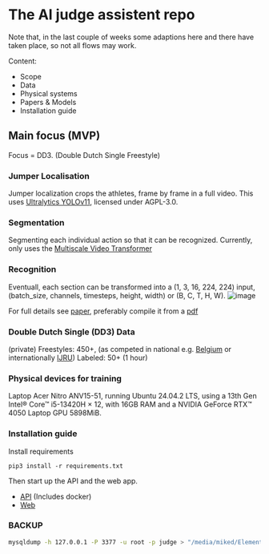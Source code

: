 # The AI judge assistent repo

Note that, in the last couple of weeks some adaptions here and there have taken place, so not all flows may work.

Content:

- Scope
- Data
- Physical systems
- Papers & Models
- Installation guide

## Main focus (MVP)

Focus = DD3. (Double Dutch Single Freestyle)

### Jumper Localisation

Jumper localization crops the athletes, frame by frame in a full video. 
This uses [Ultralytics YOLOv11](https://github.com/ultralytics/ultralytics), licensed under AGPL-3.0.

### Segmentation

Segmenting each individual action so that it can be recognized.
Currently, only uses the [Multiscale Video Transformer](https://docs.pytorch.org/vision/main/models/video_mvit.html)

### Recognition

Eventuall, each section can be transformed into a (1, 3, 16, 224, 224) input, (batch_size, channels, timesteps, height, width) or (B, C, T, H, W).
![image](https://github.com/user-attachments/assets/f36e7ed3-f5ce-4566-96a6-4abd0a25b491)

For full details see [paper](./paper/bachelorproef/DeDeckerMikeBP.tex), preferably compile it from a [pdf](./paper/DeDeckerMikeBP.tex)

### Double Dutch Single (DD3) Data

(private)
Freestyles: 450+, (as competed in national e.g. [Belgium](gymfed.be) or internationally [IJRU](https://ijru.sport/))
Labeled: 50+ (1 hour)

### Physical devices for training

Laptop Acer Nitro ANV15-51, running Ubuntu 24.04.2 LTS, using a 13th Gen Intel® Core™ i5-13420H × 12, with 16GB RAM and a
NVIDIA GeForce RTX™ 4050 Laptop GPU 5898MiB.

### Installation guide

Install requirements

`pip3 install -r requirements.txt`

Then start up the API and the web app.

- [API](./api/README.md) (Includes docker)
- [Web](./web/README.md)

### BACKUP

```bash
mysqldump -h 127.0.0.1 -P 3377 -u root -p judge > "/media/miked/Elements/Judge/FINISHED-DB-READY/$(date +\%Y\%m\%d)_judge_dump.sql"
```
